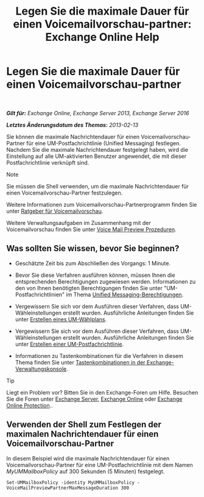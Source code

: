 ﻿---
title: 'Legen Sie die maximale Dauer für einen Voicemailvorschau-partner: Exchange Online Help'
TOCTitle: Legen Sie die maximale Dauer für einen Voicemailvorschau-partner
ms:assetid: 18f928ff-f4cc-4eed-a466-de13388780b3
ms:mtpsurl: https://technet.microsoft.com/de-de/library/Ff630912(v=EXCHG.150)
ms:contentKeyID: 51409271
ms.date: 05/23/2018
mtps_version: v=EXCHG.150
ms.translationtype: MT
---

# Legen Sie die maximale Dauer für einen Voicemailvorschau-partner

 

_**Gilt für:** Exchange Online, Exchange Server 2013, Exchange Server 2016_

_**Letztes Änderungsdatum des Themas:** 2013-02-13_

Sie können die maximale Nachrichtendauer für einen Voicemailvorschau-Partner für eine UM-Postfachrichtlinie (Unified Messaging) festlegen. Nachdem Sie die maximale Nachrichtendauer festgelegt haben, wird die Einstellung auf alle UM-aktivierten Benutzer angewendet, die mit dieser Postfachrichtlinie verknüpft sind.


> [!NOTE]
> Sie müssen die Shell verwenden, um die maximale Nachrichtendauer für einen Voicemailvorschau-Partner festzulegen.



Weitere Informationen zum Voicemailvorschau-Partnerprogramm finden Sie unter [Ratgeber für Voicemailvorschau](voice-mail-preview-advisor-exchange-2013-help.md).

Weitere Verwaltungsaufgaben im Zusammenhang mit der Voicemailvorschau finden Sie unter [Voice Mail Preview Prozeduren](voice-mail-preview-procedures-exchange-2013-help.md).

## Was sollten Sie wissen, bevor Sie beginnen?

  - Geschätzte Zeit bis zum Abschließen des Vorgangs: 1 Minute.

  - Bevor Sie diese Verfahren ausführen können, müssen Ihnen die entsprechenden Berechtigungen zugewiesen werden. Informationen zu den von Ihnen benötigten Berechtigungen finden Sie unter "UM-Postfachrichtlinien" im Thema [Unified Messaging-Berechtigungen](unified-messaging-permissions-exchange-2013-help.md).

  - Vergewissern Sie sich vor dem Ausführen dieser Verfahren, dass UM-Wähleinstellungen erstellt wurden. Ausführliche Anleitungen finden Sie unter [Erstellen eines UM-Wählplans](create-a-um-dial-plan-exchange-2013-help.md).

  - Vergewissern Sie sich vor dem Ausführen dieser Verfahren, dass UM-Wähleinstellungen erstellt wurden. Ausführliche Anleitungen finden Sie unter [Erstellen einer UM-Postfachrichtlinie](create-a-um-mailbox-policy-exchange-2013-help.md).

  - Informationen zu Tastenkombinationen für die Verfahren in diesem Thema finden Sie unter [Tastenkombinationen in der Exchange-Verwaltungskonsole](keyboard-shortcuts-in-the-exchange-admin-center-exchange-online-protection-help.md).


> [!TIP]
> Liegt ein Problem vor? Bitten Sie in den Exchange-Foren um Hilfe. Besuchen Sie die Foren unter <A href="https://go.microsoft.com/fwlink/p/?linkid=60612">Exchange Server</A>, <A href="https://go.microsoft.com/fwlink/p/?linkid=267542">Exchange Online</A> oder <A href="https://go.microsoft.com/fwlink/p/?linkid=285351">Exchange Online Protection</A>..



## Verwenden der Shell zum Festlegen der maximalen Nachrichtendauer für einen Voicemailvorschau-Partner

In diesem Beispiel wird die maximale Nachrichtendauer für einen Voicemailvorschau-Partner für eine UM-Postfachrichtlinie mit dem Namen *MyUMMailboxPolicy* auf 300 Sekunden (5 Minuten) festgelegt.

    Set-UMMailboxPolicy -identity MyUMMailboxPolicy -VoiceMailPreviewPartnerMaxMessageDuration 300

